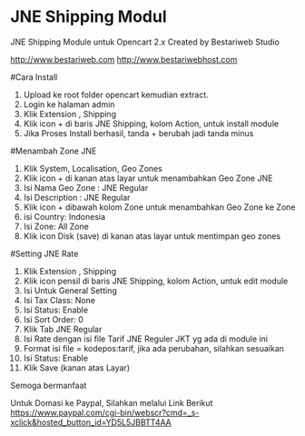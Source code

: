 # JNE Shipping Modul 
JNE Shipping Module untuk Opencart 2.x
Created by Bestariweb Studio

http://www.bestariweb.com 
http://www.bestariwebhost.com

#Cara Install
1. Upload ke root folder opencart kemudian extract.
2. Login ke halaman admin
3. Klik Extension , Shipping
4. Klik icon + di baris JNE Shipping, kolom Action, untuk install module
5. Jika Proses Install berhasil, tanda + berubah jadi tanda minus

#Menambah Zone JNE
1. Klik System, Localisation, Geo Zones
2. Klik icon + di kanan atas layar untuk menambahkan Geo Zone JNE
3. Isi Nama Geo Zone : JNE Regular
4. Isi Description : JNE Regular
5. Klik icon + dibawah kolom Zone untuk menambahkan Geo Zone ke Zone
6. isi Country: Indonesia
7. Isi Zone: All Zone
8. Klik icon Disk (save) di kanan atas layar untuk mentimpan geo zones

#Setting JNE Rate
1. Klik Extension , Shipping
2. Klik icon pensil di baris JNE Shipping, kolom Action, untuk edit module
3. Isi Untuk General Setting
4. Isi Tax Class: None
5. Isi Status: Enable
6. Isi Sort Order: 0
7. Klik Tab JNE Regular
8. Isi Rate dengan isi file Tarif JNE Reguler JKT yg ada di module ini
9. Format isi file = kodepos:tarif, jika ada perubahan, silahkan sesuaikan
10. Isi Status: Enable
11. Klik Save (kanan atas Layar)

Semoga bermanfaat

Untuk Domasi ke Paypal, Silahkan melalui Link Berikut
https://www.paypal.com/cgi-bin/webscr?cmd=_s-xclick&hosted_button_id=YD5L5JBBTT4AA


